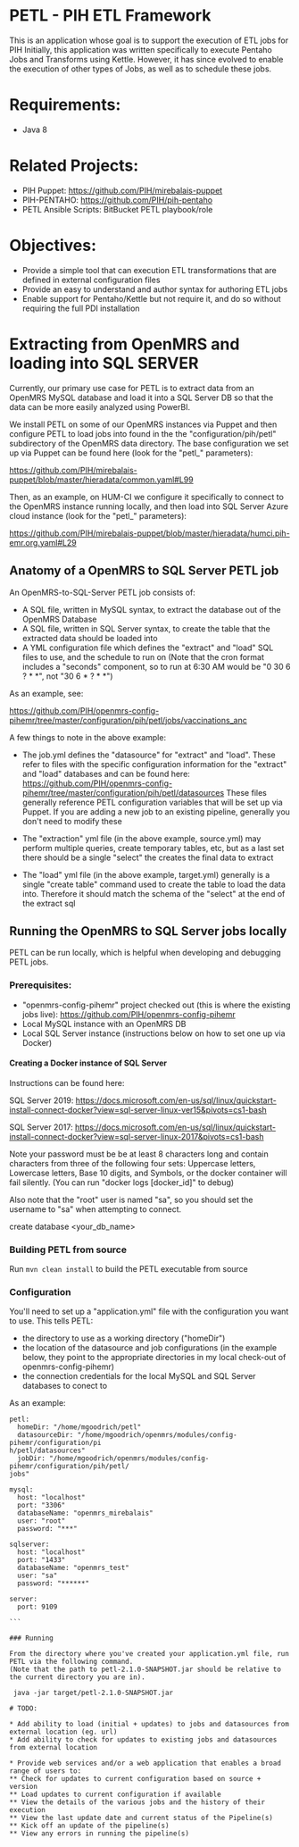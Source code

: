 PETL - PIH ETL Framework
================

This is an application whose goal is to support the execution of ETL jobs for PIH
Initially, this application  was written specifically to execute Pentaho Jobs and Transforms using Kettle.
However, it has since evolved to enable the execution of other types of Jobs, as well as to schedule these jobs.

# Requirements:

* Java 8

# Related Projects:

* PIH Puppet: https://github.com/PIH/mirebalais-puppet
* PIH-PENTAHO:  https://github.com/PIH/pih-pentaho
* PETL Ansible Scripts:  BitBucket PETL playbook/role

# Objectives:

* Provide a simple tool that can execution ETL transformations that are defined in external configuration files
* Provide an easy to understand and author syntax for authoring ETL jobs
* Enable support for Pentaho/Kettle but not require it, and do so without requiring the full PDI installation

# Extracting from OpenMRS and loading into SQL SERVER

Currently, our primary use case for PETL is to extract data from an OpenMRS MySQL database and load
it into a SQL Server DB so that the data can be more easily analyzed using PowerBI.

We install PETL on some of our OpenMRS instances via Puppet and then configure PETL to load jobs into found in the 
the "configuration/pih/petl" subdirectory of the OpenMRS data directory.  The base configuration we set up via Puppet
can be found here (look for the "petl_" parameters):

https://github.com/PIH/mirebalais-puppet/blob/master/hieradata/common.yaml#L99

Then, as an example, on HUM-CI we configure it specifically to connect to the OpenMRS instance running locally,
and then load into SQL Server Azure cloud instance (look for the "petl_" parameters):

https://github.com/PIH/mirebalais-puppet/blob/master/hieradata/humci.pih-emr.org.yaml#L29

## Anatomy of a OpenMRS to SQL Server PETL job

An OpenMRS-to-SQL-Server PETL job consists of:
* A SQL file, written in MySQL syntax, to extract the database out of the OpenMRS Database
* A SQL file, written in SQL Server syntax, to create the table that the extracted data should be loaded into
* A YML configuration file which defines the "extract" and "load" SQL files to use, and the schedule to run on
(Note that the cron format includes a "seconds" component, so to run at 6:30 AM would be "0 30 6 ? * *", not
"30 6 * ? * *")

As an example, see:

https://github.com/PIH/openmrs-config-pihemr/tree/master/configuration/pih/petl/jobs/vaccinations_anc  

A few things to note in the above example:

* The job.yml defines the "datasource" for "extract" and "load".  These refer to files with the specific
configuration information for the "extract" and "load" databases and can be found here:
https://github.com/PIH/openmrs-config-pihemr/tree/master/configuration/pih/petl/datasources
These files generally reference PETL configuration variables that will be set up via Puppet.  If you are adding
a new job to an existing pipeline, generally you don't need to modify these

* The "extraction" yml file (in the above example, source.yml) may perform multiple queries, create temporary tables,
etc, but as a last set there should be a single "select" the creates the final data to extract

* The "load" yml file (in the above example, target.yml) generally is a single "create table" command used to create
the table to load the data into.  Therefore it should match the schema of the "select" at the end of the extract sql

## Running the OpenMRS to SQL Server jobs locally

PETL can be run locally, which is helpful when developing and debugging PETL jobs.

### Prerequisites:

* "openmrs-config-pihemr" project checked out (this is where the existing jobs live): https://github.com/PIH/openmrs-config-pihemr
* Local MySQL instance with an OpenMRS DB
* Local SQL Server instance (instructions below on how to set one up via Docker)

#### Creating a Docker instance of SQL Server

Instructions can be found here:

SQL Server 2019: https://docs.microsoft.com/en-us/sql/linux/quickstart-install-connect-docker?view=sql-server-linux-ver15&pivots=cs1-bash

SQL Server 2017: https://docs.microsoft.com/en-us/sql/linux/quickstart-install-connect-docker?view=sql-server-linux-2017&pivots=cs1-bash

Note your password must be be at least 8 characters long and contain characters from three of the following four sets:
Uppercase letters, Lowercase letters, Base 10 digits, and Symbols,  or the docker container will fail silently. 
(You can run "docker logs [docker_id]" to debug)

Also note that the "root" user is named "sa", so you should set the username to "sa" when attempting to connect.

create database <your_db_name>

### Building PETL from source

Run `mvn clean install` to build the PETL executable from  source

### Configuration

You'll need to set up a "application.yml" file with the configuration you want to use. This tells PETL:

* the directory to use as a working directory ("homeDir")
* the location of the datasource and job configurations (in the example below, they point to the appropriate
directories in my local check-out of openmrs-config-pihemr)
* the connection credentials for the local MySQL and SQL Server databases to conect to

As an example:

````
petl:
  homeDir: "/home/mgoodrich/petl"
  datasourceDir: "/home/mgoodrich/openmrs/modules/config-pihemr/configuration/pi
h/petl/datasources"
  jobDir: "/home/mgoodrich/openmrs/modules/config-pihemr/configuration/pih/petl/
jobs"

mysql:
  host: "localhost"
  port: "3306"
  databaseName: "openmrs_mirebalais"
  user: "root"
  password: "***"

sqlserver:
  host: "localhost"
  port: "1433"
  databaseName: "openmrs_test"
  user: "sa"
  password: "******"

server:
  port: 9109

```

### Running

From the directory where you've created your application.yml file, run PETL via the following command.
(Note that the path to petl-2.1.0-SNAPSHOT.jar should be relative to the current directory you are in).

 java -jar target/petl-2.1.0-SNAPSHOT.jar 

# TODO:

* Add ability to load (initial + updates) to jobs and datasources from external location (eg. url)
* Add ability to check for updates to existing jobs and datasources from external location

* Provide web services and/or a web application that enables a broad range of users to:
** Check for updates to current configuration based on source + version
** Load updates to current configuration if available
** View the details of the various jobs and the history of their execution
** View the last update date and current status of the Pipeline(s)
** Kick off an update of the pipeline(s)
** View any errors in running the pipeline(s) 

